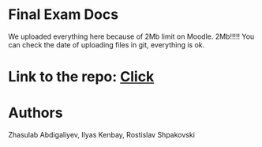 # Final Exam Docs

We uploaded everything here because of 2Mb limit on Moodle. 2Mb!!!!!
You can check the date of uploading files in git, everything is ok.

# Link to the repo: [Click](https://github.com/kenbayi/blackjack1vs1)

# Authors

Zhasulab Abdigaliyev, Ilyas Kenbay, Rostislav Shpakovski
